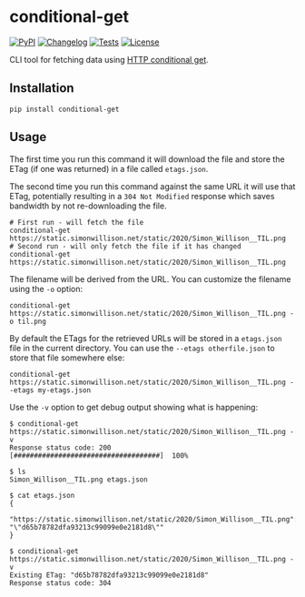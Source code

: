 # conditional-get

[![PyPI](https://img.shields.io/pypi/v/conditional-get.svg)](https://pypi.org/project/conditional-get/)
[![Changelog](https://img.shields.io/github/v/release/simonw/conditional-get?include_prereleases&label=changelog)](https://github.com/simonw/conditional-get/releases)
[![Tests](https://github.com/simonw/conditional-get/workflows/Test/badge.svg)](https://github.com/simonw/conditional-get/actions?query=workflow%3ATest)
[![License](https://img.shields.io/badge/license-Apache%202.0-blue.svg)](https://github.com/dogsheep/conditional-get/blob/main/LICENSE)

CLI tool for fetching data using [HTTP conditional get](https://developer.mozilla.org/en-US/docs/Web/HTTP/Conditional_requests).

## Installation

    pip install conditional-get

## Usage

The first time you run this command it will download the file and store the ETag (if one was returned) in a file called `etags.json`.

The second time you run this command against the same URL it will use that ETag, potentially resulting in a `304 Not Modified` response which saves bandwidth by not re-downloading the file.

    # First run - will fetch the file
    conditional-get https://static.simonwillison.net/static/2020/Simon_Willison__TIL.png
    # Second run - will only fetch the file if it has changed
    conditional-get https://static.simonwillison.net/static/2020/Simon_Willison__TIL.png

The filename will be derived from the URL. You can customize the filename using the `-o` option:

    conditional-get https://static.simonwillison.net/static/2020/Simon_Willison__TIL.png -o til.png

By default the ETags for the retrieved URLs will be stored in a `etags.json` file in the current directory. You can use the `--etags otherfile.json` to store that file somewhere else:

    conditional-get https://static.simonwillison.net/static/2020/Simon_Willison__TIL.png --etags my-etags.json

Use the `-v` option to get debug output showing what is happening:

    $ conditional-get https://static.simonwillison.net/static/2020/Simon_Willison__TIL.png -v
    Response status code: 200
    [####################################]  100%

    $ ls
    Simon_Willison__TIL.png	etags.json

    $ cat etags.json 
    {
        "https://static.simonwillison.net/static/2020/Simon_Willison__TIL.png": "\"d65b78782dfa93213c99099e0e2181d8\""
    }

    $ conditional-get https://static.simonwillison.net/static/2020/Simon_Willison__TIL.png -v
    Existing ETag: "d65b78782dfa93213c99099e0e2181d8"
    Response status code: 304
